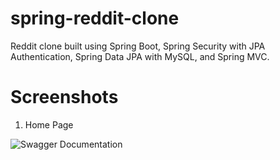 # spring-reddit-clone
Reddit clone built using Spring Boot, Spring Security with JPA Authentication, Spring Data JPA with MySQL, and Spring MVC.


# Screenshots
1. Home Page

![Swagger Documentation](https://github.com/ImranChowdhuryFahim/spring-reddit-clone.git/blob/master/src/main/resources/readme-images/swagger.png)